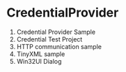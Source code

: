 # CredentialProvider

 1. Credential Provider Sample
 2. Credential Test Project
 3. HTTP communication sample
 4. TinyXML sample
 5. Win32UI Dialog
